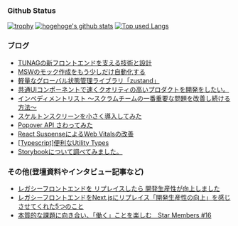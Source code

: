 ### Github Status
[![trophy](https://github-profile-trophy.vercel.app/?username=takumimzd&theme=nord)](https://github.com/ryo-ma/github-profile-trophy)
[![hogehoge's github stats](https://github-readme-stats.vercel.app/api?username=takumimzd&hide=contribs&count_private=true&show_icons=true&theme=tokyonight)](https://github.com/takumimzd/)
[![Top used Langs](https://github-readme-stats.vercel.app/api/top-langs/?username=takumimzd&layout=compact&theme=tokyonight)](https://github.com/ユーザ名/)

### ブログ
- [TUNAGの新フロントエンドを支える技術と設計](https://tech.stmn.co.jp/entry/2023/08/15/112732)
- [MSWのモック作成をもう少しだけ自動化する](https://zenn.dev/stmn_inc/articles/1b30b0ac43515b)
- [軽量なグローバル状態管理ライブラリ「zustand」](https://zenn.dev/stmn_inc/articles/f1101cfa20dedc)
- [共通UIコンポーネントで速くクオリティの高いプロダクトを開発をしたい。](https://tech.stmn.co.jp/entry/2022/08/16/153454)
- [インペディメントリスト 〜スクラムチームの一番重要な問題を改善し続ける方法〜](https://tech.stmn.co.jp/entry/2022/12/13/162849)
- [スケルトンスクリーンを小さく導入してみた](https://tech.stmn.co.jp/entry/2022/12/22/184952)
- [Popover API さわってみた](https://zenn.dev/stmn_inc/articles/1ce5afa60f0c9a)
- [React SuspenseによるWeb Vitalsの改善](https://zenn.dev/mzd/articles/0b2e54eac31ceb)
- [[Typescript]便利なUtility Types](https://zenn.dev/mzd/articles/1967b161f35f0e)
- [Storybookについて調べてみました。](https://tech.stmn.co.jp/entry/2021/05/17/155842)

### その他(登壇資料やインタビュー記事など)
- [レガシーフロントエンドを リプレイスしたら 開発生産性が向上しました](https://speakerdeck.com/kamio/regasihurontoendowo-ripureisusitara-kai-fa-sheng-chan-xing-gaxiang-shang-simasita)
- [レガシーフロントエンドをNext.jsにリプレイス「開発生産性の向上」を感じさせてくれた5つのこと](https://logmi.jp/tech/articles/329780)
- [本質的な課題に向き合い、「働く」ことを楽しむ　Star Members #16](https://note.com/stmn_hr/n/nf3d5caf43c7a)
